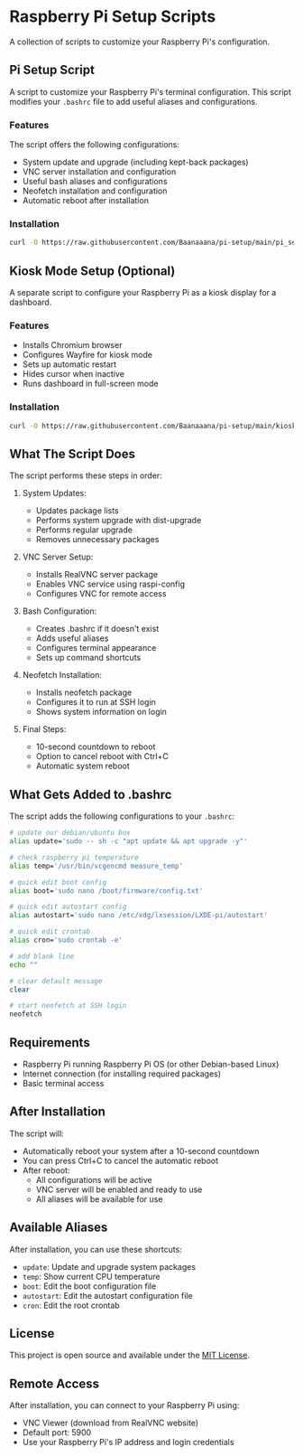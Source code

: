 # Raspberry Pi Setup Scripts

A collection of scripts to customize your Raspberry Pi's configuration.

## Pi Setup Script

A script to customize your Raspberry Pi's terminal configuration. This script modifies your `.bashrc` file to add useful aliases and configurations.

### Features

The script offers the following configurations:
- System update and upgrade (including kept-back packages)
- VNC server installation and configuration
- Useful bash aliases and configurations
- Neofetch installation and configuration
- Automatic reboot after installation

### Installation

```bash
curl -O https://raw.githubusercontent.com/Baanaaana/pi-setup/main/pi_setup.sh && chmod +x pi_setup.sh && ./pi_setup.sh
```

## Kiosk Mode Setup (Optional)

A separate script to configure your Raspberry Pi as a kiosk display for a dashboard.

### Features
- Installs Chromium browser
- Configures Wayfire for kiosk mode
- Sets up automatic restart
- Hides cursor when inactive
- Runs dashboard in full-screen mode

### Installation

```bash
curl -O https://raw.githubusercontent.com/Baanaaana/pi-setup/main/kiosk_setup.sh && chmod +x kiosk_setup.sh && ./kiosk_setup.sh
```

## What The Script Does

The script performs these steps in order:

1. System Updates:
   - Updates package lists
   - Performs system upgrade with dist-upgrade
   - Performs regular upgrade
   - Removes unnecessary packages

2. VNC Server Setup:
   - Installs RealVNC server package
   - Enables VNC service using raspi-config
   - Configures VNC for remote access

3. Bash Configuration:
   - Creates .bashrc if it doesn't exist
   - Adds useful aliases
   - Configures terminal appearance
   - Sets up command shortcuts

4. Neofetch Installation:
   - Installs neofetch package
   - Configures it to run at SSH login
   - Shows system information on login

5. Final Steps:
   - 10-second countdown to reboot
   - Option to cancel reboot with Ctrl+C
   - Automatic system reboot

## What Gets Added to .bashrc

The script adds the following configurations to your `.bashrc`:

```bash
# update our debian/ubuntu box
alias update='sudo -- sh -c "apt update && apt upgrade -y"'

# check raspberry pi temperature
alias temp='/usr/bin/vcgencmd measure_temp'

# quick edit boot config
alias boot='sudo nano /boot/firmware/config.txt'

# quick edit autostart config
alias autostart='sudo nano /etc/xdg/lxsession/LXDE-pi/autostart'

# quick edit crontab
alias cron='sudo crontab -e'

# add blank line
echo ""

# clear default message
clear

# start neofetch at SSH login
neofetch
```

## Requirements

- Raspberry Pi running Raspberry Pi OS (or other Debian-based Linux)
- Internet connection (for installing required packages)
- Basic terminal access

## After Installation

The script will:
- Automatically reboot your system after a 10-second countdown
- You can press Ctrl+C to cancel the automatic reboot
- After reboot:
  - All configurations will be active
  - VNC server will be enabled and ready to use
  - All aliases will be available for use

## Available Aliases

After installation, you can use these shortcuts:
- `update`: Update and upgrade system packages
- `temp`: Show current CPU temperature
- `boot`: Edit the boot configuration file
- `autostart`: Edit the autostart configuration file
- `cron`: Edit the root crontab

## License

This project is open source and available under the [MIT License](LICENSE).

## Remote Access

After installation, you can connect to your Raspberry Pi using:
- VNC Viewer (download from RealVNC website)
- Default port: 5900
- Use your Raspberry Pi's IP address and login credentials
